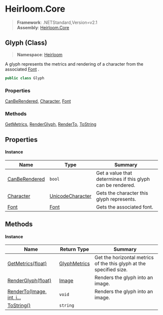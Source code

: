 # Heirloom.Core

> **Framework**: .NETStandard,Version=v2.1  
> **Assembly**: [Heirloom.Core][0]

## Glyph (Class)

> **Namespace**: [Heirloom][0]

A glyph represents the metrics and rendering of a character from the associated [Font][1] .

```cs
public class Glyph
```

### Properties

[CanBeRendered][2], [Character][3], [Font][1]

### Methods

[GetMetrics][4], [RenderGlyph][5], [RenderTo][6], [ToString][7]

## Properties

#### Instance

| Name               | Type                  | Summary                                                    |
|--------------------|-----------------------|------------------------------------------------------------|
| [CanBeRendered][2] | `bool`                | Get a value that determines if this glyph can be rendered. |
| [Character][3]     | [UnicodeCharacter][8] | Gets the character this glyph represents.                  |
| [Font][1]          | [Font][9]             | Gets the associated font.                                  |

## Methods

#### Instance

| Name                           | Return Type        | Summary                                                             |
|--------------------------------|--------------------|---------------------------------------------------------------------|
| [GetMetrics(float)][4]         | [GlyphMetrics][10] | Get the horizontal metrics of the this glyph at the specified size. |
| [RenderGlyph(float)][5]        | [Image][11]        | Renders the glyph into an image.                                    |
| [RenderTo(Image, int, i...][6] | `void`             | Renders the glyph into an image.                                    |
| [ToString()][7]                | `string`           |                                                                     |

[0]: ../../Heirloom.Core.md
[1]: Glyph/Font.md
[2]: Glyph/CanBeRendered.md
[3]: Glyph/Character.md
[4]: Glyph/GetMetrics.md
[5]: Glyph/RenderGlyph.md
[6]: Glyph/RenderTo.md
[7]: Glyph/ToString.md
[8]: UnicodeCharacter.md
[9]: Font.md
[10]: GlyphMetrics.md
[11]: Image.md
